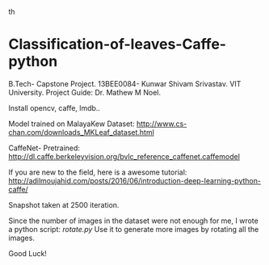 th
# Classification-of-leaves-Caffe-python
B.Tech- Capstone Project. 13BEE0084- Kunwar Shivam Srivastav. VIT University. Project Guide: Dr. Mathew M Noel. 

Install opencv, caffe, lmdb..

Model trained on MalayaKew Dataset: http://www.cs-chan.com/downloads_MKLeaf_dataset.html 

CaffeNet- Pretrained: http://dl.caffe.berkeleyvision.org/bvlc_reference_caffenet.caffemodel

If you are new to the field, here is a awesome tutorial: http://adilmoujahid.com/posts/2016/06/introduction-deep-learning-python-caffe/ 

Snapshot taken at 2500 iteration. 

Since the number of images in the dataset were not enough for me, I wrote a python script: *rotate.py* 
Use it to generate more images by rotating all the images. 

Good Luck!


